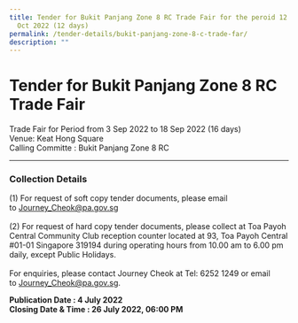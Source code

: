 ```yaml
---
title: Tender for Bukit Panjang Zone 8 RC Trade Fair for the peroid 12 Oct to 23
  Oct 2022 (12 days)
permalink: /tender-details/bukit-panjang-zone-8-c-trade-far/
description: ""
---
```





# Tender for Bukit Panjang Zone 8 RC  Trade Fair


Trade Fair for Period from 3 Sep 2022 to 18 Sep 2022 (16 days)  <br> Venue: Keat Hong Square <br> Calling Committe : Bukit Panjang Zone 8 RC

* * *

### Collection Details

(1) For request of soft copy tender documents, please email to [Journey_Cheok@pa.gov.sg](Journey_Cheok@pa.gov.sg)<br> <br>
(2) For request of hard copy tender documents, please collect at Toa Payoh Central Community Club reception counter located at 93, Toa Payoh Central #01-01 Singapore 319194 during operating hours from 10.00 am to 6.00 pm daily, except Public Holidays. <br><br>
For enquiries, please contact Journey Cheok at Tel: 6252 1249 or email to [Journey_Cheok@pa.gov.sg](Journey_Cheok@pa.gov.sg).

**Publication Date : 4 July 2022** <br>
**Closing Date & Time : 26 July 2022, 06:00 PM**